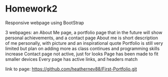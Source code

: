 # Homework2
Responsive webpage using BootStrap

3 webpages: an About Me page, a portfolio page that in the future will show personal achievements, and a contact page
About me is short description of me personally, with picture and an inspirational quote
Portfolio is still very limited but plan on adding more as class continues and programming skills increase
Contact page not active, just for looks
Page has been made to fit smaller devices
Every page has active links, and headers match

 link to page: https://github.com/heathernev88/First-Portfolio.git